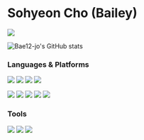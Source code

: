 # Sohyeon Cho (Bailey)

<img src="https://img.shields.io/badge/bae12.jo@gmail.com-EA4335?style=plastic&logo=gmail&logoColor=white"/>

![Bae12-jo's GitHub stats](https://github-readme-stats.vercel.app/api?username=bae12-jo&show_icons=true&theme=vue)

### Languages & Platforms
<img src="https://img.shields.io/badge/c++-00599C?style=flat-square&logo=c%2B%2B&logoColor=white"/>&nbsp;<img src="https://img.shields.io/badge/python-3776AB?style=flat-square&logo=python&logoColor=white"/>&nbsp;<img src="https://img.shields.io/badge/javascript-F7DF1E?style=flat-square&logo=javascript&logoColor=white"/>&nbsp;<img src="https://img.shields.io/badge/solidity-363636?style=flat-square&logo=solidity&logoColor=white"/>


<img src="https://img.shields.io/badge/nodejs-339933?style=flat-square&logo=node.js&logoColor=white"/>&nbsp;<img src="https://img.shields.io/badge/react-61DAFB?style=flat-square&logo=react&logoColor=white"/>&nbsp;<img src="https://img.shields.io/badge/tensorflow-FF6F00?style=flat-square&logo=tensorflow&logoColor=white"/>&nbsp;<img src="https://img.shields.io/badge/numpy-013243?style=flat-square&logo=numpy&logoColor=white"/>&nbsp;<img src="https://img.shields.io/badge/pandas-150458?style=flat-square&logo=pandas&logoColor=white"/>


### Tools
<img src="https://img.shields.io/badge/git-F05032?style=flat-square&logo=git&logoColor=white"/>&nbsp;<img src="https://img.shields.io/badge/jupyter-F37626?style=flat-square&logo=jupyter&logoColor=white"/>&nbsp;<img src="https://img.shields.io/badge/anaconda-44A833?style=flat-square&logo=anaconda&logoColor=white"/>


